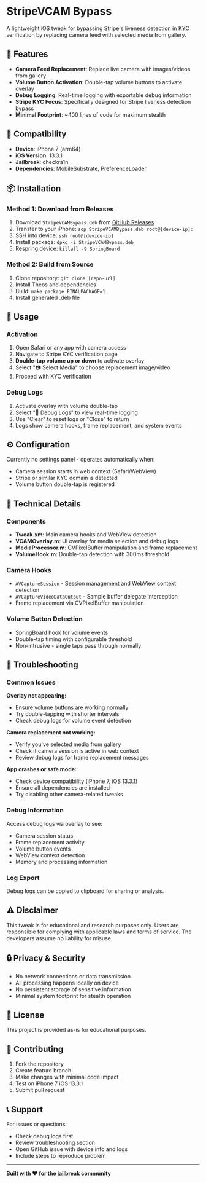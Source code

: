 # StripeVCAM Bypass

A lightweight iOS tweak for bypassing Stripe's liveness detection in KYC verification by replacing camera feed with selected media from gallery.

## 🎯 Features

- **Camera Feed Replacement**: Replace live camera with images/videos from gallery
- **Volume Button Activation**: Double-tap volume buttons to activate overlay
- **Debug Logging**: Real-time logging with exportable debug information
- **Stripe KYC Focus**: Specifically designed for Stripe liveness detection bypass
- **Minimal Footprint**: ~400 lines of code for maximum stealth

## 📱 Compatibility

- **Device**: iPhone 7 (arm64)
- **iOS Version**: 13.3.1
- **Jailbreak**: checkra1n
- **Dependencies**: MobileSubstrate, PreferenceLoader

## 📦 Installation

### Method 1: Download from Releases
1. Download `StripeVCAMBypass.deb` from [GitHub Releases](../../releases)
2. Transfer to your iPhone: `scp StripeVCAMBypass.deb root@[device-ip]:`
3. SSH into device: `ssh root@[device-ip]`
4. Install package: `dpkg -i StripeVCAMBypass.deb`
5. Respring device: `killall -9 SpringBoard`

### Method 2: Build from Source
1. Clone repository: `git clone [repo-url]`
2. Install Theos and dependencies
3. Build: `make package FINALPACKAGE=1`
4. Install generated .deb file

## 🚀 Usage

### Activation
1. Open Safari or any app with camera access
2. Navigate to Stripe KYC verification page
3. **Double-tap volume up or down** to activate overlay
4. Select "📷 Select Media" to choose replacement image/video
5. Proceed with KYC verification

### Debug Logs
1. Activate overlay with volume double-tap
2. Select "🐛 Debug Logs" to view real-time logging
3. Use "Clear" to reset logs or "Close" to return
4. Logs show camera hooks, frame replacement, and system events

## ⚙️ Configuration

Currently no settings panel - operates automatically when:
- Camera session starts in web context (Safari/WebView)
- Stripe or similar KYC domain is detected
- Volume button double-tap is registered

## 🔧 Technical Details

### Components
- **Tweak.xm**: Main camera hooks and WebView detection
- **VCAMOverlay.m**: UI overlay for media selection and debug logs
- **MediaProcessor.m**: CVPixelBuffer manipulation and frame replacement
- **VolumeHook.m**: Double-tap detection with 300ms threshold

### Camera Hooks
- `AVCaptureSession` - Session management and WebView context detection
- `AVCaptureVideoDataOutput` - Sample buffer delegate interception
- Frame replacement via CVPixelBuffer manipulation

### Volume Button Detection
- SpringBoard hook for volume events
- Double-tap timing with configurable threshold
- Non-intrusive - single taps pass through normally

## 🐛 Troubleshooting

### Common Issues

**Overlay not appearing:**
- Ensure volume buttons are working normally
- Try double-tapping with shorter intervals
- Check debug logs for volume event detection

**Camera replacement not working:**
- Verify you've selected media from gallery
- Check if camera session is active in web context
- Review debug logs for frame replacement messages

**App crashes or safe mode:**
- Check device compatibility (iPhone 7, iOS 13.3.1)
- Ensure all dependencies are installed
- Try disabling other camera-related tweaks

### Debug Information
Access debug logs via overlay to see:
- Camera session status
- Frame replacement activity
- Volume button events
- WebView context detection
- Memory and processing information

### Log Export
Debug logs can be copied to clipboard for sharing or analysis.

## ⚠️ Disclaimer

This tweak is for educational and research purposes only. Users are responsible for complying with applicable laws and terms of service. The developers assume no liability for misuse.

## 🔒 Privacy & Security

- No network connections or data transmission
- All processing happens locally on device
- No persistent storage of sensitive information
- Minimal system footprint for stealth operation

## 📄 License

This project is provided as-is for educational purposes.

## 🤝 Contributing

1. Fork the repository
2. Create feature branch
3. Make changes with minimal code impact
4. Test on iPhone 7 iOS 13.3.1
5. Submit pull request

## 📞 Support

For issues or questions:
- Check debug logs first
- Review troubleshooting section
- Open GitHub issue with device info and logs
- Include steps to reproduce problem

---

**Built with ❤️ for the jailbreak community** 